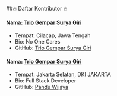 ##🔥 Daftar Kontributor 🔥

#### Nama: [Trio Gempar Surya Giri](https://github.com/triogempar/)
- Tempat: Cilacap, Jawa Tengah
- Bio: No One Cares
- GitHub: [Trio Gempar Surya Giri](https://github.com/triogempar/)

#### Nama: [Trio Gempar Surya Giri](https://github.com/triogempar/)
- Tempat: Jakarta Selatan, DKI JAKARTA
- Bio: Full Stack Developer
- GitHub: [Pandu Wijaya](https://github.com/panduwijaya/)
